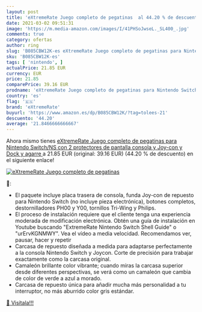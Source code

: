 ```yaml
---
layout: post
title: 'eXtremeRate Juego completo de pegatinas  al 44.20 % de descuento'
date: 2021-03-02 09:51:31
image: 'https://m.media-amazon.com/images/I/41PHSoJwseL._SL400_.jpg'
comments: true
category: ofertas
author: ring
slug: 'B085CBW12K-es eXtremeRate Juego completo de pegatinas para Nintendo...'
sku: 'B085CBW12K-es'
tags: [ 'nintendo', ]
actualPrice: 21.85 EUR
currency: EUR
price: 21.85
comparePrice: 39.16 EUR
prodname: 'eXtremeRate Juego completo de pegatinas para Nintendo Switch/NS con 2 protectores de pantalla  consola y Joy-con y Dock y agarre '
country: 'es'
flag: '🇪🇸'
brand: 'eXtremeRate'
buyurl: 'https://www.amazon.es/dp/B085CBW12K/?tag=tolees-21'
descuento: '44.20'
average: '21.8466666666667'
---
```


Ahora mismo tienes [eXtremeRate Juego completo de pegatinas para Nintendo Switch/NS con 2 protectores de pantalla  consola y Joy-con y Dock y agarre ](https://www.amazon.es/dp/B085CBW12K/?tag=tolees-21) a 21.85 EUR (original: 39.16 EUR) (44.20 %  de descuento) en el siguiente enlace!

[![eXtremeRate Juego completo de pegatinas ](https://m.media-amazon.com/images/I/41PHSoJwseL._SL400_.jpg)](https://www.amazon.es/dp/B085CBW12K/?tag=tolees-21)

🔎:

- El paquete incluye placa trasera de consola, funda Joy-con de repuesto para Nintendo Switch (no incluye pieza electrónica), botones completos, destornilladores PH00 y Y00, tornillos Tri-Wing y Philips.
- El proceso de instalación requiere que el cliente tenga una experiencia moderada de modificación electrónica. Obtén una guía de instalación en Youtube buscando "ExtremeRate Nintendo Switch Shell Guide" o "urErvKGNMWY". Vea el vídeo a media velocidad. Recomendamos ver, pausar, hacer y repetir
- Carcasa de repuesto diseñada a medida para adaptarse perfectamente a la consola Nintendo Switch y Joycon. Corte de precisión para trabajar exactamente como la carcasa original.
- Camaleón brillante color vibrante; cuando miras la carcasa superior desde diferentes perspectivas, se verá como un camaleón que cambia de color de verde a azul a morado.
- Carcasa de repuesto única para añadir mucha más personalidad a tu interruptor, no más aburrido color gris estándar.

[🛒 Visítala!!!](https://www.amazon.es/dp/B085CBW12K/?tag=tolees-21)
